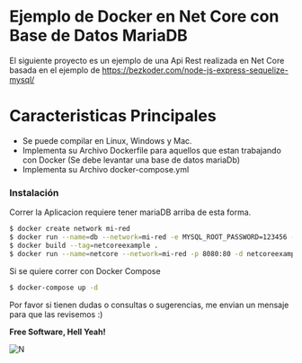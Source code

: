 
# Ejemplo de Docker en Net Core con Base de Datos MariaDB

El siguiente proyecto es un ejemplo de una Api Rest realizada en Net Core basada en el ejemplo de https://bezkoder.com/node-js-express-sequelize-mysql/

# Caracteristicas Principales
  - Se puede compilar en Linux, Windows y Mac.
  - Implementa su Archivo Dockerfile para aquellos que estan trabajando con Docker (Se debe levantar una base de datos mariaDb)
  - Implementa su Archivo docker-compose.yml

### Instalación

Correr la Aplicacion requiere tener mariaDB arriba de esta forma.

```sh
$ docker create network mi-red
$ docker run --name=db --network=mi-red -e MYSQL_ROOT_PASSWORD=123456 -e MYSQL_DATABASE=testdb -d mariadb:latest 
$ docker build --tag=netcoreexample .
$ docker run --name=netcore --network=mi-red -p 8080:80 -d netcoreexample 
```

Si se quiere correr con Docker Compose

```sh
$ docker-compose up -d
```
Por favor si tienen dudas o consultas o sugerencias, me envian un mensaje para que las revisemos :)

**Free Software, Hell Yeah!**


![N](https://i.ibb.co/t2k957J/656d6ace.png)
